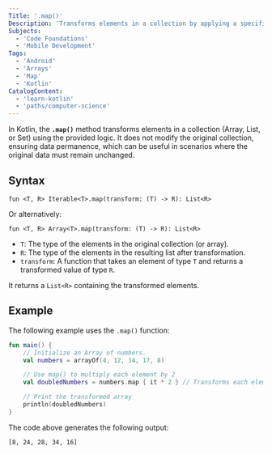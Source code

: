 ```yaml
---
Title: '.map()'
Description: 'Transforms elements in a collection by applying a specified transformation function, resulting in a new collection with the transformed values.'
Subjects: 
  - 'Code Foundations'
  - 'Mobile Development'
Tags: 
  - 'Android'
  - 'Arrays'
  - 'Map'
  - 'Kotlin'
CatalogContent: 
  - 'learn-kotlin'
  - 'paths/computer-science'
---
```


In Kotlin, the **`.map()`** method transforms elements in a collection (Array, List, or Set) using the provided logic. It does not modify the original collection, ensuring data permanence, which can be useful in scenarios where the original data must remain unchanged.

## Syntax

```pseudo
fun <T, R> Iterable<T>.map(transform: (T) -> R): List<R>
```

Or alternatively:

```pseudo
fun <T, R> Array<T>.map(transform: (T) -> R): List<R>
```

- `T`: The type of the elements in the original collection (or array).
- `R`: The type of the elements in the resulting list after transformation.
- `transform`: A function that takes an element of type `T` and returns a transformed value of type `R`.

It returns a `List<R>` containing the transformed elements.

## Example

The following example uses the `.map()` function:

```kotlin
fun main() {
    // Initialize an Array of numbers.
    val numbers = arrayOf(4, 12, 14, 17, 8)

    // Use map() to multiply each element by 2
    val doubledNumbers = numbers.map { it * 2 } // Transforms each element by multiplying it by 2

    // Print the transformed array
    println(doubledNumbers)
}
```

The code above generates the following output:

```shell
[8, 24, 28, 34, 16]
```
